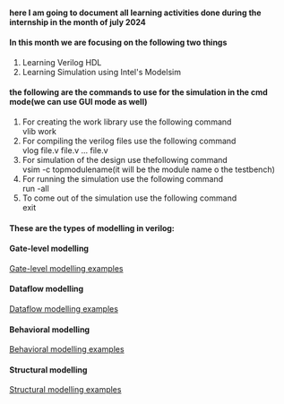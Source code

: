 #### here I am going to document all learning activities done during the internship in the month of july 2024

#### In this month we are focusing on the following two things
<ol>
  <li>Learning Verilog HDL</li>
  <li>Learning Simulation using Intel's Modelsim</li>
</ol>

#### the following are the commands to use for the simulation in the cmd mode(we can use GUI mode as well)

1. For creating the work library use the following command <br>
   vlib work
2. For compiling the verilog files use the following command <br>
   vlog file.v file.v ... file.v
3. For simulation of the design use thefollowing command <br>
    vsim -c topmodulename(it will be the module name o the testbench)
4. For running the simulation use the following command <br>
   run -all
5. To come out of the simulation use the following command <br>
    exit

#### These are the types of modelling in verilog:

#### Gate-level modelling
 [Gate-level modelling examples]()

#### Dataflow modelling
 [Dataflow modelling examples]()

#### Behavioral modelling
 [Behavioral modelling examples]()

#### Structural modelling
 [Structural modelling examples](https://github.com/rafehkhan0/ieeeHydMentorship/tree/main/julymonth_activities/structural%20modelling1)
